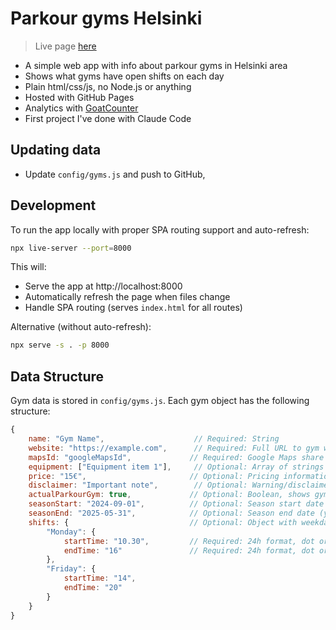 # Parkour gyms Helsinki

> Live page [here](https://git.hanki.dev/pk-gyms-helsinki/)

- A simple web app with info about parkour gyms in Helsinki area
- Shows what gyms have open shifts on each day
- Plain html/css/js, no Node.js or anything
- Hosted with GitHub Pages
- Analytics with [GoatCounter](https://www.goatcounter.com/)
- First project I've done with Claude Code

## Updating data

- Update `config/gyms.js` and push to GitHub,

## Development

To run the app locally with proper SPA routing support and auto-refresh:

```bash
npx live-server --port=8000
```

This will:
- Serve the app at http://localhost:8000
- Automatically refresh the page when files change
- Handle SPA routing (serves `index.html` for all routes)

Alternative (without auto-refresh):
```bash
npx serve -s . -p 8000
```

## Data Structure

Gym data is stored in `config/gyms.js`. Each gym object has the following structure:

```javascript
{
    name: "Gym Name",                    // Required: String
    website: "https://example.com",      // Required: Full URL to gym website
    mapsId: "googleMapsId",             // Required: Google Maps share ID for location
    equipment: ["Equipment item 1"],     // Optional: Array of strings with emojis
    price: "15€",                       // Optional: Pricing information string
    disclaimer: "Important note",        // Optional: Warning/disclaimer text
    actualParkourGym: true,             // Optional: Boolean, shows gym with bold text + 🔥 emoji and sorts first
    seasonStart: "2024-09-01",          // Optional: Season start date (yyyy-mm-dd)
    seasonEnd: "2025-05-31",            // Optional: Season end date (yyyy-mm-dd)
    shifts: {                           // Optional: Object with weekday keys and time slot values
        "Monday": {
            startTime: "10.30",         // Required: 24h format, dot or colon separator
            endTime: "16"               // Required: 24h format, dot or colon separator
        },
        "Friday": {
            startTime: "14",
            endTime: "20"
        }
    }
}
```